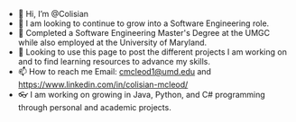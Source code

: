 - 👋 Hi, I’m @Colisian 
- 👀 I am looking to continue to grow into a Software Engineering role.
- 🌱 Completed a Software Engineering Master's Degree at the UMGC while also employed at the University of Maryland.
- 💞️ Looking to use this page to post the different projects I am working on and to find learning resources to advance my skills.
- 📫 How to reach me Email: cmcleod1@umd.edu and https://www.linkedin.com/in/colisian-mcleod/
- 👓 I am working on growing in Java, Python, and C# programming through personal and academic projects.

<!---
Colisian/Colisian is a ✨ special ✨ repository because its `README.md` (this file) appears on your GitHub profile.
You can click the Preview link to take a look at your changes.
--->
